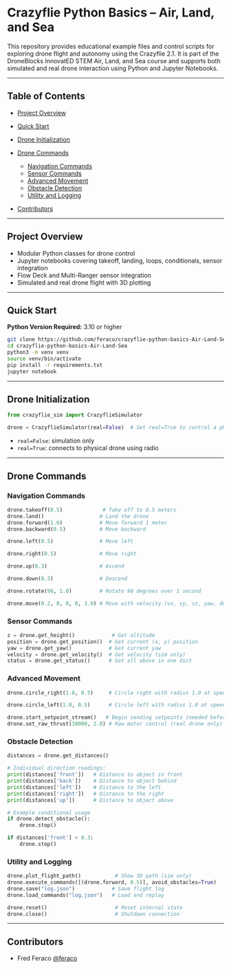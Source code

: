 # Crazyflie Python Basics – Air, Land, and Sea

This repository provides educational example files and control scripts for exploring drone flight and autonomy using the Crazyflie 2.1. It is part of the DroneBlocks InnovatED STEM Air, Land, and Sea course and supports both simulated and real drone interaction using Python and Jupyter Notebooks.

---

## Table of Contents

* [Project Overview](#project-overview)
* [Quick Start](#quick-start)
* [Drone Initialization](#drone-initialization)
* [Drone Commands](#drone-commands)

  * [Navigation Commands](#navigation-commands)
  * [Sensor Commands](#sensor-commands)
  * [Advanced Movement](#advanced-movement)
  * [Obstacle Detection](#obstacle-detection)
  * [Utility and Logging](#utility-and-logging)
* [Contributors](#contributors)

---

## Project Overview

* Modular Python classes for drone control
* Jupyter notebooks covering takeoff, landing, loops, conditionals, sensor integration
* Flow Deck and Multi-Ranger sensor integration
* Simulated and real drone flight with 3D plotting

---

## Quick Start

**Python Version Required:** 3.10 or higher

```bash
git clone https://github.com/feraco/crazyflie-python-basics-Air-Land-Sea.git
cd crazyflie-python-basics-Air-Land-Sea
python3 -m venv venv
source venv/bin/activate
pip install -r requirements.txt
jupyter notebook
```

---

## Drone Initialization

```python
from crazyflie_sim import CrazyflieSimulator

drone = CrazyflieSimulator(real=False)  # Set real=True to control a physical Crazyflie drone
```

* `real=False`: simulation only
* `real=True`: connects to physical drone using radio

---

## Drone Commands

### Navigation Commands

```python
drone.takeoff(0.5)             # Take off to 0.5 meters
drone.land()                  # Land the drone
drone.forward(1.0)            # Move forward 1 meter
drone.backward(0.5)           # Move backward

drone.left(0.5)               # Move left

drone.right(0.5)              # Move right

drone.up(0.3)                 # Ascend

drone.down(0.3)               # Descend

drone.rotate(90, 1.0)         # Rotate 90 degrees over 1 second

drone.move(0.2, 0, 0, 0, 3.0) # Move with velocity (vx, vy, vz, yaw, duration)
```

### Sensor Commands

```python
z = drone.get_height()            # Get altitude
position = drone.get_position()  # Get current (x, y) position
yaw = drone.get_yaw()            # Get current yaw
velocity = drone.get_velocity()  # Get velocity (sim only)
status = drone.get_status()      # Get all above in one dict
```

### Advanced Movement

```python
drone.circle_right(1.0, 0.5)     # Circle right with radius 1.0 at speed 0.5

drone.circle_left(1.0, 0.5)      # Circle left with radius 1.0 at speed 0.5

drone.start_setpoint_stream()   # Begin sending setpoints (needed before raw thrust)
drone.set_raw_thrust(38000, 2.0) # Raw motor control (real drone only)
```

### Obstacle Detection

```python
distances = drone.get_distances()

# Individual direction readings:
print(distances['front'])   # Distance to object in front
print(distances['back'])    # Distance to object behind
print(distances['left'])    # Distance to the left
print(distances['right'])   # Distance to the right
print(distances['up'])      # Distance to object above

# Example conditional usage
if drone.detect_obstacle():
    drone.stop()

if distances['front'] < 0.3:
    drone.stop()
```

### Utility and Logging

```python
drone.plot_flight_path()           # Show 3D path (sim only)
drone.execute_commands([(drone.forward, 0.5)], avoid_obstacles=True)
drone.save("log.json")            # Save flight log
drone.load_commands("log.json")   # Load and replay

drone.reset()                      # Reset internal state
drone.close()                      # Shutdown connection
```

---

## Contributors

* Fred Feraco [@feraco](https://github.com/feraco)
